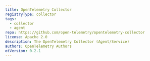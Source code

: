 ```yaml
---
title: OpenTelemetry Collector
registryType: collector
tags:
  - collector
  - agent
repo: https://github.com/open-telemetry/opentelemetry-collector
license: Apache 2.0
description: The OpenTelemetry Collector (Agent/Service)
authors: OpenTelemetry Authors
otVersion: 0.2.1
---
```

